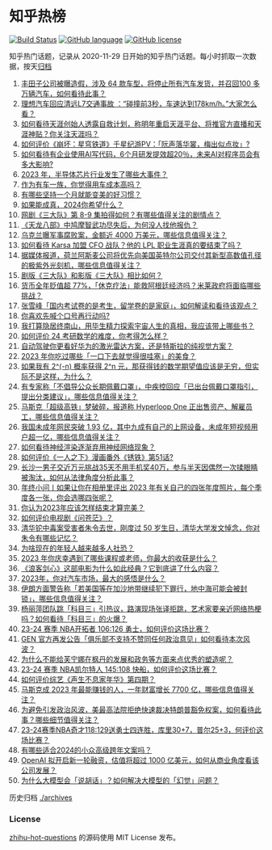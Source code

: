 # 知乎热榜
[![Build Status](https://github.com/ToWeLong/zhihu-hot-questions/workflows/CI/badge.svg)](https://github.com/ToWeLong/zhihu-hot-questions/actions)
[![GitHub language](https://img.shields.io/badge/language-golang-orange.svg)](https://golang.org/)
[![GitHub license](https://img.shields.io/github/license/ToWeLong/zhihu-hot-questions)](https://github.com/ToWeLong/zhihu-hot-questions/blob/main/LICENSE)

知乎热门话题，记录从 2020-11-29 日开始的知乎热门话题。每小时抓取一次数据，按天[归档](./archives)

<!-- BEGIN -->

1. [丰田子公司被曝造假，涉及 64 款车型，将停止所有汽车发货，并召回100 多万辆汽车，如何看待此事？](https://www.zhihu.com/question/636140553)
1. [理想汽车回应清远L7交通事故 ：“碰撞前3秒，车速达到178km/h。”大家怎么看？](https://www.zhihu.com/question/636202330)
1. [如何看待天涯创始人透露自救计划，称明年重启天涯平台、将推官方直播和天涯神贴？你关注天涯吗？](https://www.zhihu.com/question/636069858)
1. [如何评价《崩坏：星穹铁道》千星纪游PV：「阮声落华裳，梅出似点妆」?](https://www.zhihu.com/question/636089825)
1. [如何看待有企业使用AI写代码，6个月研发提效超20％，未来AI对程序员会有多大影响?](https://www.zhihu.com/question/636089523)
1. [2023 年，半导体芯片行业发生了哪些大事件？](https://www.zhihu.com/question/632610986)
1. [作为有车一族，你觉得用车成本高吗？](https://www.zhihu.com/question/636075790)
1. [有哪些坚持一个月就能变美的好习惯？](https://www.zhihu.com/question/632642135)
1. [如果能成真，2024你希望什么？](https://www.zhihu.com/question/635150480)
1. [网剧《三大队》第 8-9 集拍得如何？有哪些值得关注的剧情点？](https://www.zhihu.com/question/636432848)
1. [《天龙八部》中鸠摩智武功尽失后，为何没人找他报仇？](https://www.zhihu.com/question/499360990)
1. [乌克兰曝军事腐败案，金额近 4000 万美元，哪些信息值得关注？](https://www.zhihu.com/question/636416817)
1. [如何看待 Karsa 加盟 CFO 战队？他的 LPL 职业生涯真的要结束了吗？](https://www.zhihu.com/question/636062747)
1. [据媒体报道，荷兰阿斯麦公司将优先向美国英特尔公司交付其新型高数值孔径的极紫外光刻机，哪些信息值得关注？](https://www.zhihu.com/question/636432241)
1. [剧版《三大队》和影版《三大队》相比如何？](https://www.zhihu.com/question/635976426)
1. [货币全年贬值超  77%，「休克疗法」能救阿根廷经济吗？米莱政府将面临哪些挑战？](https://www.zhihu.com/question/636430806)
1. [张雪峰「国内考试卷的是考生，留学卷的是家庭」，如何解读和看待该观点？](https://www.zhihu.com/question/634647576)
1. [你喜欢先喊个口号再行动吗?](https://www.zhihu.com/question/636432131)
1. [我打算隐居终南山，用毕生精力探索宇宙人生的真相，我应该带上哪些书？](https://www.zhihu.com/question/604728024)
1. [如何评价 24 考研数学的难度，你考得怎么样？](https://www.zhihu.com/question/636409086)
1. [自动驾驶你更看好华为的激光雷达方案，还是特斯拉的纯视觉方案？](https://www.zhihu.com/question/626263791)
1. [2023 年你吃过哪些「一口下去就觉得很哇塞」的美食？](https://www.zhihu.com/question/632156160)
1. [如果我有 2^(-n) 概率获得 2^n 元，那获得钱的数学期望值应该是无穷，但实际不是这样，为什么？](https://www.zhihu.com/question/570330301)
1. [有专家称「不倡导公众长期佩戴口罩」，中疾控回应「已出台佩戴口罩指引，提出分类建议」，哪些信息值得关注？](https://www.zhihu.com/question/636426142)
1. [马斯克「超级高铁」梦破碎，报道称 Hyperloop One 正出售资产、解雇员工，哪些信息值得关注？](https://www.zhihu.com/question/636343940)
1. [我国未成年网民突破 1.93 亿，其中九成有自己的上网设备，未成年短视频用户超一亿，哪些信息值得关注？](https://www.zhihu.com/question/636343924)
1. [如何看待神经渲染逐渐弃用神经网络现象？](https://www.zhihu.com/question/631507898)
1. [如何评价《一人之下》漫画番外《锈铁》第51话?](https://www.zhihu.com/question/636383591)
1. [长沙一男子交近万元挑战35天不用手机奖40万，参与半天因偶然一次揉眼睛被淘汰，如何从法律角度分析此事？](https://www.zhihu.com/question/635829618)
1. [年终小问丨如果让你在相册里评出 2023 年有关自己的四张年度照片，每个季度各一张，你会选哪四张呢？](https://www.zhihu.com/question/631689980)
1. [你认为2023年应该怎样结束才算完美？](https://www.zhihu.com/question/636417072)
1. [如何评价电视剧《问苍茫》？](https://www.zhihu.com/question/634539239)
1. [清华铊中毒案受害者朱令去世，刚度过 50 岁生日，清华大学发文悼念，你对朱令有哪些记忆？](https://www.zhihu.com/question/636249598)
1. [为啥现在的年轻人越来越多人社恐？](https://www.zhihu.com/question/458650020)
1. [2023 年你庆幸遇到了哪些课程或老师，你最大的收获是什么？](https://www.zhihu.com/question/634883970)
1. [《浪客剑心》这部电影为什么如此经典？它到底讲了什么内容？](https://www.zhihu.com/question/636353290)
1. [2023年，你对汽车市场，最大的感悟是什么？](https://www.zhihu.com/question/634153181)
1. [伊朗方面警告称「若美国等在加沙地带继续犯下罪行，地中海可能会被封锁」，哪些信息值得关注？](https://www.zhihu.com/question/636407823)
1. [杨丽萍团队跳「科目三」引热议，路演现场张译拒跳，艺术家要亲近网络热梗吗？如何看待「科目三」的火爆？](https://www.zhihu.com/question/636192435)
1. [23-24 赛季 NBA开拓者 106:126 勇士，如何评价这场比赛？](https://www.zhihu.com/question/636407894)
1. [GEN 官方再发公告「俱乐部不支持不赞同任何政治意见」如何看待本次风波？](https://www.zhihu.com/question/636062504)
1. [为什么不能给芙宁娜在枫丹的发展和政务等方面来点优秀的塑造呢？](https://www.zhihu.com/question/636165176)
1. [23-24 赛季 NBA凯尔特人 145:108 快船，如何评价这场比赛？](https://www.zhihu.com/question/636389777)
1. [如何评价综艺《声生不息家年华》第四期？](https://www.zhihu.com/question/636244795)
1. [马斯克成 2023 年最能赚钱的人，一年财富增长 7700  亿，哪些信息值得关注？](https://www.zhihu.com/question/636408557)
1. [为避免引发政治风波，美最高法院拒绝快速裁决特朗普豁免权案，如何看待此事？哪些细节值得关注？](https://www.zhihu.com/question/636245651)
1. [23-24赛季NBA奇才118:129送勇士四连胜，库里30+7，普尔25+3，何评价这场比赛？](https://www.zhihu.com/question/636248208)
1. [有哪些适合2024的小众高级跨年文案吗？](https://www.zhihu.com/question/635949997)
1. [OpenAI 拟开启新一轮融资，估值将超过 1000 亿美元，如何从商业角度看该公司发展？](https://www.zhihu.com/question/636259429)
1. [为什么大模型会「说胡话」？如何解决大模型的「幻觉」问题？](https://www.zhihu.com/question/635776684)

<!-- END -->

历史归档 [./archives](./archives)


### License
[zhihu-hot-questions](https://github.com/towelong/zhihu-hot-questions) 的源码使用 MIT License 发布。